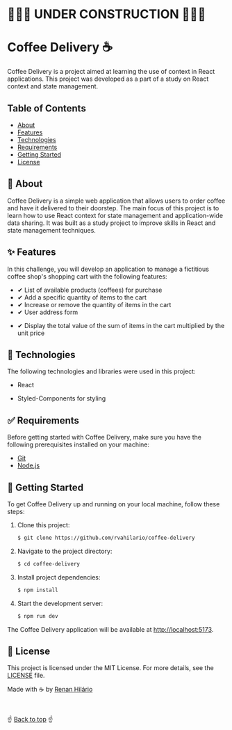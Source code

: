 # 🚧🚧🚧 UNDER CONSTRUCTION 🚧🚧🚧

# Coffee Delivery ☕

<!-- ![Coffee Delivery Logo](https://github.com/rvahilario/hilaricord/blob/main/public/frameGOWlogo.png) -->

Coffee Delivery is a project aimed at learning the use of context in React applications. This project was developed as a part of a study on React context and state management.

## Table of Contents

- [About](#about)
- [Features](#features)
- [Technologies](#technologies)
- [Requirements](#requirements)
- [Getting Started](#getting-started)
- [License](#license)

## 🎯 About

Coffee Delivery is a simple web application that allows users to order coffee and have it delivered to their doorstep. The main focus of this project is to learn how to use React context for state management and application-wide data sharing. It was built as a study project to improve skills in React and state management techniques.

## ✨ Features

In this challenge, you will develop an application to manage a fictitious coffee shop's shopping cart with the following features:

- ✔ List of available products (coffees) for purchase
- ✔ Add a specific quantity of items to the cart
- ✔ Increase or remove the quantity of items in the cart
- ✔ User address form
<!-- - ✔ Display the total number of items in the cart in the Header -->
- ✔ Display the total value of the sum of items in the cart multiplied by the unit price

## 🚀 Technologies

The following technologies and libraries were used in this project:

- React
<!-- - Next.js -->
<!-- - Auth0 for user authentication -->
<!-- - Supabase for storing messages -->
- Styled-Components for styling
<!-- - React Icons for icon components -->
<!-- - And more... -->

## ✅ Requirements

Before getting started with Coffee Delivery, make sure you have the following prerequisites installed on your machine:

- [Git](https://git-scm.com)
- [Node.js](https://nodejs.org/en/)

## 🏁 Getting Started

To get Coffee Delivery up and running on your local machine, follow these steps:

1. Clone this project:

   ```bash
   $ git clone https://github.com/rvahilario/coffee-delivery
   ```

2. Navigate to the project directory:

   ```bash
   $ cd coffee-delivery
   ```

3. Install project dependencies:

   ```bash
   $ npm install
   ```

4. Start the development server:

   ```bash
   $ npm run dev
   ```

The Coffee Delivery application will be available at [http://localhost:5173](http://localhost:5173).

## 📝 License

This project is licensed under the MIT License. For more details, see the [LICENSE](LICENSE.md) file.

Made with ☕ by [Renan Hilário](https://github.com/rvahilario)

&#xa0;

☝️ [Back to top](#coffee-delivery) ☝️
